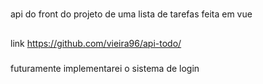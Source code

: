 #
api do front do projeto de uma lista de tarefas feita em vue

##
link https://github.com/vieira96/api-todo/

### 

futuramente implementarei o sistema de login
